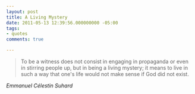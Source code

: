 ```yaml
---
layout: post
title: A Living Mystery
date: 2011-05-13 12:39:56.000000000 -05:00
tags:
- quotes
comments: true

---
```

<blockquote class="big">To be a witness does not consist in engaging in propaganda or even in stirring people up, but in being a living mystery; it means to live in such a way that one's life would not make sense if God did not exist.</blockquote>

<cite class="big">Emmanuel Célestin Suhard</cite>





